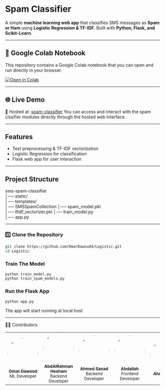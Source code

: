 #  Spam Classifier

A simple **machine learning web app** that classifies SMS messages as **Spam or Ham** using **Logistic Regression & TF-IDF**. Built with **Python, Flask, and Scikit-Learn**. 

---
## 📓 Google Colab Notebook

This repository contains a Google Colab notebook that you can open and run directly in your browser.

[![Open in Colab](https://colab.research.google.com/assets/colab-badge.svg)](https://colab.research.google.com/drive/1wdd1aY86NNNNqxullQut1PVXgmFVjYn8#scrollTo=tBuVpLCQFofg)

---
## 🌐 Live Demo
🚀 Hosted at:
[spam-classifier](https://spam-classifier.up.railway.app/)
You can access and interact with the spam clssifier modules directly through the hosted web interface.

---
## Features  
- Text preprocessing & TF-IDF vectorization  
- Logistic Regression for classification  
- Flask web app for user interaction 

---
##  Project Structure  
sms-spam-classifier  
│── static/           
│── templates/          
│── SMSSpamCollection 
│── spam_model.pkl       
│── tfidf_vectorizer.pkl
│── train_model.py       
│── app.py               


---
### **1️⃣ Clone the Repository**  
```bash
git clone https://github.com/OmarDawoud4/Logistic.git
cd Logistic
```
### **Train The Model**  
```bash
python train_model.py
python train_spam_models.py
```
### **Run the Flask App**
```bash
python app.py

```
The app will start running at local host

---
👨‍💻 Contributors
<table>
  <tr>
      <td align="center">
      <a href="https://github.com/OmarDawoud4">
        <img src="https://github.com/OmarDawoud4.png"   width="100px;" alt="" style="border-radius:50%"/>
        <br />
        <sub><b>Omar Dawood</b></sub>
      </a>
      <br />
      <sub>ML Developer</sub>
    </td>
    <td align="center">
      <a href="https://github.com/AbdAlRahman-Hesham">
        <img src="https://github.com/AbdAlRahman-Hesham.png"   width="100px;" alt="" style="border-radius:50%"/>
        <br />
        <sub><b>AbdAlRahman Hesham</b></sub>
      </a>
      <br />
      <sub>Backend Developer</sub>
    </td>
    <td align="center">
      <a href="https://github.com/Ahmed0Sanad">
        <img src="https://github.com/Ahmed0Sanad.png" width="100px;" alt="" 
             style="border-radius:50%"
             />
        <br />
        <sub><b>Ahmed Sanad</b></sub>
      </a>
      <br />
      <sub>Backend Developer</sub>
    </td>
    <td align="center">
      <a href="https://github.com/Abdallahjsx">
        <img src="https://github.com/Abdallahjsx.png" width="100px;" alt="" 
             style="border-radius:50%"
             />
        <br />
        <sub><b>Abdallah</b></sub>
      </a>
      <br />
      <sub>Frontend Developer</sub>
    </td>
     <td align="center">
      <a href="https://github.com/ahmedmx1">
        <img src="https://github.com/ahmedmx1.png"   width="100px;" alt="" style="border-radius:50%"/>
        <br />
        <sub><b>Ahmad Asal</b></sub>
      </a>
    </td>
    <td align="center">
      <a href="https://github.com/ali-AbdEl-Rehem">
        <img src="https://github.com/ali-AbdEl-Rehem.png"   width="100px;" alt="" style="border-radius:50%"/>
        <br />
        <sub><b>Ali Abd Al Rehem</b></sub>
      </a>
        <br />
      <sub>Backend Developer</sub>
    </td>
    <td align="center">
      <a href="https://github.com/omarwagih3">
        <img src="https://github.com/omarwagih3.png"   width="100px;" alt="" style="border-radius:50%"/>
        <br />
        <sub><b>Omar Wagih</b></sub>
      </a>
        <br />
      <sub>Frontend Developer</sub>
    </td>
  </tr>
</table>

